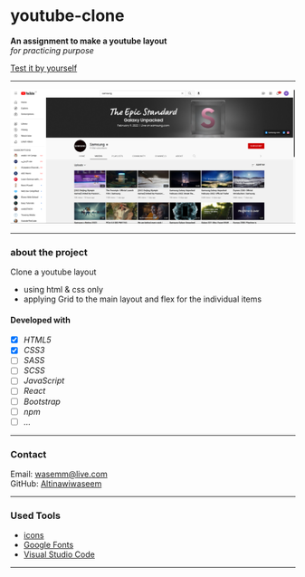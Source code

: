 # youtube-clone

**An assignment to make a youtube layout**  
_for practicing purpose_

[Test it by yourself](https://altinawiwaseem.github.io/youtube-clone/)

---

![layout](./img/layout.png)


---
### about the project
Clone a youtube layout 
- using html & css only
- applying Grid to the main layout and flex for the individual items



#### Developed with
- [x] _HTML5_
- [x] _CSS3_
- [ ] _SASS_
- [ ] _SCSS_
- [ ] _JavaScript_
- [ ] _React_
- [ ] _Bootstrap_
- [ ] _npm_
- [ ] _..._

---
### Contact
Email: <wasemm@live.com><br>
GitHub: [Altinawiwaseem](https://github.com/altinawiwaseem)

---

### Used Tools

- [icons](https://fontawesome.com/)
- [Google Fonts](https://fonts.google.com/)
- [Visual Studio Code](https://code.visualstudio.com/)

---